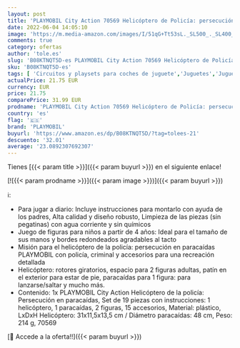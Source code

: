 ```yaml
---
layout: post
title: 'PLAYMOBIL City Action 70569 Helicóptero de Policía: persecución en paracaídas  A partir de 4 años'
date: 2022-06-04 14:05:10
image: 'https://m.media-amazon.com/images/I/51qG+Tt53sL._SL500_._SL400_.jpg'
comments: true
category: ofertas
author: 'tole.es'
slug: 'B08KTNQT5D-es PLAYMOBIL City Action 70569 Helicóptero de Policía:...'
sku: 'B08KTNQT5D-es'
tags: [ 'Circuitos y playsets para coches de juguete','Juguetes','Juguetes y juegos','Vehículos de juguete para niños','playmobil','🇪🇸', ]
actualPrice: 21.75 EUR
currency: EUR
price: 21.75
comparePrice: 31.99 EUR
prodname: 'PLAYMOBIL City Action 70569 Helicóptero de Policía: persecución en paracaídas  A partir de 4 años'
country: 'es'
flag: '🇪🇸'
brand: 'PLAYMOBIL'
buyurl: 'https://www.amazon.es/dp/B08KTNQT5D/?tag=tolees-21'
descuento: '32.01'
average: '23.0892307692307'
---
```


Tienes [{{< param title >}}]({{< param buyurl >}}) en el siguiente enlace!

[![{{< param prodname >}}]({{< param image >}})]({{< param buyurl >}})

ℹ️:

- Para jugar a diario: Incluye instrucciones para montarlo con ayuda de los padres, Alta calidad y diseño robusto, Limpieza de las piezas (sin pegatinas) con agua corriente y sin químicos
- Juego de figuras para niños a partir de 4 años: Ideal para el tamaño de sus manos y bordes redondeados agradables al tacto
- Misión para el helicóptero de la policía: persecución en paracaídas PLAYMOBIL con policía, criminal y accesorios para una recreación detallada
- Helicóptero: rotores giratorios, espacio para 2 figuras adultas, patín en el exterior para estar de pie, paracaídas para 1 figura: para lanzarse/saltar y mucho más.
- Contenido: 1x PLAYMOBIL City Action Helicóptero de la policía: Persecución en paracaídas, Set de 19 piezas con instrucciones: 1 helicóptero, 1 paracaídas, 2 figuras, 15 accesorios, Material: plástico, LxDxH Helicóptero: 31x11,5x13,5 cm / Diámetro paracaídas: 48 cm, Peso: 214 g, 70569

[🛒 Accede a la oferta!!]({{< param buyurl >}})
